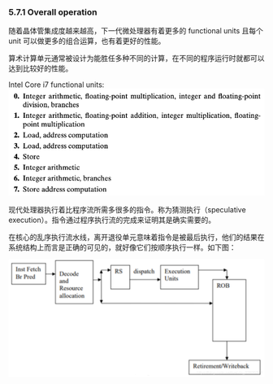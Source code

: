 ### 5.7.1 Overall operation

随着晶体管集成度越来越高，下一代微处理器有着更多的 functional units 且每个 unit 可以做更多的组合运算，也有着更好的性能。

算术计算单元通常被设计为能胜任多种不同的计算，在不同的程序运行时就都可以达到比较好的性能。

Intel Core i7 functional units: 
![](2023-01-30-11-03-47.png)

现代处理器执行着比程序流所需多很多的指令。称为猜测执行（speculative execution）。指令通过程序执行流的完成来证明其是确实需要的。

在核心的乱序执行流水线，离开退役单元意味着指令是被最后执行，他们的结果在系统结构上而言是正确的可见的，就好像它们按顺序执行一样。如下图：

![](2023-01-30-11-21-35.png)

